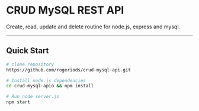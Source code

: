 # CRUD MySQL REST API

Create, read, update and delete routine for node.js, express and mysql.

---

## Quick Start

```bash
# clone repository
https://github.com/rogeriods/crud-mysql-api.git

# Install node.js dependencies
cd crud-mysql-apio && npm install

# Run node server.js
npm start
```
